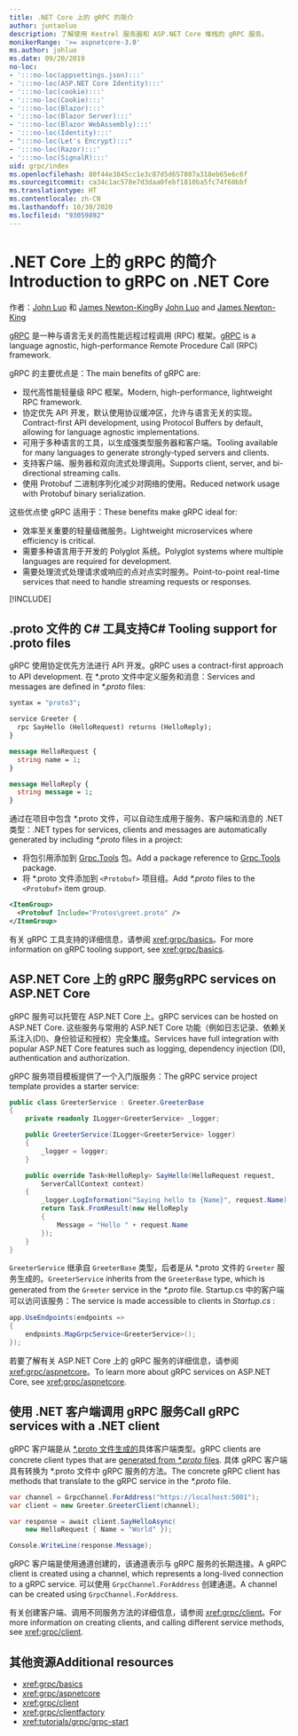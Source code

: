 ```yaml
---
title: .NET Core 上的 gRPC 的简介
author: juntaoluo
description: 了解使用 Kestrel 服务器和 ASP.NET Core 堆栈的 gRPC 服务。
monikerRange: '>= aspnetcore-3.0'
ms.author: johluo
ms.date: 09/20/2019
no-loc:
- ':::no-loc(appsettings.json):::'
- ':::no-loc(ASP.NET Core Identity):::'
- ':::no-loc(cookie):::'
- ':::no-loc(Cookie):::'
- ':::no-loc(Blazor):::'
- ':::no-loc(Blazor Server):::'
- ':::no-loc(Blazor WebAssembly):::'
- ':::no-loc(Identity):::'
- ":::no-loc(Let's Encrypt):::"
- ':::no-loc(Razor):::'
- ':::no-loc(SignalR):::'
uid: grpc/index
ms.openlocfilehash: 80f44e3845cc1e3c87d5d657807a318eb65e6c6f
ms.sourcegitcommit: ca34c1ac578e7d3daa0febf1810ba5fc74f60bbf
ms.translationtype: HT
ms.contentlocale: zh-CN
ms.lasthandoff: 10/30/2020
ms.locfileid: "93059892"
---
```

# <a name="introduction-to-grpc-on-net-core"></a><span data-ttu-id="3cbd7-103">.NET Core 上的 gRPC 的简介</span><span class="sxs-lookup"><span data-stu-id="3cbd7-103">Introduction to gRPC on .NET Core</span></span>

<span data-ttu-id="3cbd7-104">作者：[John Luo](https://github.com/juntaoluo) 和 [James Newton-King](https://twitter.com/jamesnk)</span><span class="sxs-lookup"><span data-stu-id="3cbd7-104">By [John Luo](https://github.com/juntaoluo) and [James Newton-King](https://twitter.com/jamesnk)</span></span>

<span data-ttu-id="3cbd7-105">[gRPC](https://grpc.io/docs/guides/) 是一种与语言无关的高性能远程过程调用 (RPC) 框架。</span><span class="sxs-lookup"><span data-stu-id="3cbd7-105">[gRPC](https://grpc.io/docs/guides/) is a language agnostic, high-performance Remote Procedure Call (RPC) framework.</span></span>

<span data-ttu-id="3cbd7-106">gRPC 的主要优点是：</span><span class="sxs-lookup"><span data-stu-id="3cbd7-106">The main benefits of gRPC are:</span></span>
* <span data-ttu-id="3cbd7-107">现代高性能轻量级 RPC 框架。</span><span class="sxs-lookup"><span data-stu-id="3cbd7-107">Modern, high-performance, lightweight RPC framework.</span></span>
* <span data-ttu-id="3cbd7-108">协定优先 API 开发，默认使用协议缓冲区，允许与语言无关的实现。</span><span class="sxs-lookup"><span data-stu-id="3cbd7-108">Contract-first API development, using Protocol Buffers by default, allowing for language agnostic implementations.</span></span>
* <span data-ttu-id="3cbd7-109">可用于多种语言的工具，以生成强类型服务器和客户端。</span><span class="sxs-lookup"><span data-stu-id="3cbd7-109">Tooling available for many languages to generate strongly-typed servers and clients.</span></span>
* <span data-ttu-id="3cbd7-110">支持客户端、服务器和双向流式处理调用。</span><span class="sxs-lookup"><span data-stu-id="3cbd7-110">Supports client, server, and bi-directional streaming calls.</span></span>
* <span data-ttu-id="3cbd7-111">使用 Protobuf 二进制序列化减少对网络的使用。</span><span class="sxs-lookup"><span data-stu-id="3cbd7-111">Reduced network usage with Protobuf binary serialization.</span></span>

<span data-ttu-id="3cbd7-112">这些优点使 gRPC 适用于：</span><span class="sxs-lookup"><span data-stu-id="3cbd7-112">These benefits make gRPC ideal for:</span></span>
* <span data-ttu-id="3cbd7-113">效率至关重要的轻量级微服务。</span><span class="sxs-lookup"><span data-stu-id="3cbd7-113">Lightweight microservices where efficiency is critical.</span></span>
* <span data-ttu-id="3cbd7-114">需要多种语言用于开发的 Polyglot 系统。</span><span class="sxs-lookup"><span data-stu-id="3cbd7-114">Polyglot systems where multiple languages are required for development.</span></span>
* <span data-ttu-id="3cbd7-115">需要处理流式处理请求或响应的点对点实时服务。</span><span class="sxs-lookup"><span data-stu-id="3cbd7-115">Point-to-point real-time services that need to handle streaming requests or responses.</span></span>

[!INCLUDE[](~/includes/gRPCazure.md)]

## <a name="c-tooling-support-for-proto-files"></a><span data-ttu-id="3cbd7-116">.proto 文件的 C# 工具支持</span><span class="sxs-lookup"><span data-stu-id="3cbd7-116">C# Tooling support for .proto files</span></span>

<span data-ttu-id="3cbd7-117">gRPC 使用协定优先方法进行 API 开发。</span><span class="sxs-lookup"><span data-stu-id="3cbd7-117">gRPC uses a contract-first approach to API development.</span></span> <span data-ttu-id="3cbd7-118">在 \*.proto  文件中定义服务和消息：</span><span class="sxs-lookup"><span data-stu-id="3cbd7-118">Services and messages are defined in *\*.proto* files:</span></span>

```protobuf
syntax = "proto3";

service Greeter {
  rpc SayHello (HelloRequest) returns (HelloReply);
}

message HelloRequest {
  string name = 1;
}

message HelloReply {
  string message = 1;
}
```

<span data-ttu-id="3cbd7-119">通过在项目中包含 \*.proto  文件，可以自动生成用于服务、客户端和消息的 .NET 类型：</span><span class="sxs-lookup"><span data-stu-id="3cbd7-119">.NET types for services, clients and messages are automatically generated by including *\*.proto* files in a project:</span></span>

* <span data-ttu-id="3cbd7-120">将包引用添加到 [Grpc.Tools](https://www.nuget.org/packages/Grpc.Tools/) 包。</span><span class="sxs-lookup"><span data-stu-id="3cbd7-120">Add a package reference to [Grpc.Tools](https://www.nuget.org/packages/Grpc.Tools/) package.</span></span>
* <span data-ttu-id="3cbd7-121">将 \*.proto 文件添加到 `<Protobuf>` 项目组。</span><span class="sxs-lookup"><span data-stu-id="3cbd7-121">Add *\*.proto* files to the `<Protobuf>` item group.</span></span>

```xml
<ItemGroup>
  <Protobuf Include="Protos\greet.proto" />
</ItemGroup>
```

<span data-ttu-id="3cbd7-122">有关 gRPC 工具支持的详细信息，请参阅 <xref:grpc/basics>。</span><span class="sxs-lookup"><span data-stu-id="3cbd7-122">For more information on gRPC tooling support, see <xref:grpc/basics>.</span></span>

## <a name="grpc-services-on-aspnet-core"></a><span data-ttu-id="3cbd7-123">ASP.NET Core 上的 gRPC 服务</span><span class="sxs-lookup"><span data-stu-id="3cbd7-123">gRPC services on ASP.NET Core</span></span>

<span data-ttu-id="3cbd7-124">gRPC 服务可以托管在 ASP.NET Core 上。</span><span class="sxs-lookup"><span data-stu-id="3cbd7-124">gRPC services can be hosted on ASP.NET Core.</span></span> <span data-ttu-id="3cbd7-125">这些服务与常用的 ASP.NET Core 功能（例如日志记录、依赖关系注入(DI)、身份验证和授权）完全集成。</span><span class="sxs-lookup"><span data-stu-id="3cbd7-125">Services have full integration with popular ASP.NET Core features such as logging, dependency injection (DI), authentication and authorization.</span></span>

<span data-ttu-id="3cbd7-126">gRPC 服务项目模板提供了一个入门版服务：</span><span class="sxs-lookup"><span data-stu-id="3cbd7-126">The gRPC service project template provides a starter service:</span></span>

```csharp
public class GreeterService : Greeter.GreeterBase
{
    private readonly ILogger<GreeterService> _logger;

    public GreeterService(ILogger<GreeterService> logger)
    {
        _logger = logger;
    }

    public override Task<HelloReply> SayHello(HelloRequest request,
        ServerCallContext context)
    {
        _logger.LogInformation("Saying hello to {Name}", request.Name);
        return Task.FromResult(new HelloReply 
        {
            Message = "Hello " + request.Name
        });
    }
}
```

<span data-ttu-id="3cbd7-127">`GreeterService` 继承自 `GreeterBase` 类型，后者是从 \*.proto  文件的 `Greeter` 服务生成的。</span><span class="sxs-lookup"><span data-stu-id="3cbd7-127">`GreeterService` inherits from the `GreeterBase` type, which is generated from the `Greeter` service in the *\*.proto* file.</span></span> <span data-ttu-id="3cbd7-128">Startup.cs  中的客户端可以访问该服务：</span><span class="sxs-lookup"><span data-stu-id="3cbd7-128">The service is made accessible to clients in *Startup.cs* :</span></span>

```csharp
app.UseEndpoints(endpoints =>
{
    endpoints.MapGrpcService<GreeterService>();
});
```

<span data-ttu-id="3cbd7-129">若要了解有关 ASP.NET Core 上的 gRPC 服务的详细信息，请参阅 <xref:grpc/aspnetcore>。</span><span class="sxs-lookup"><span data-stu-id="3cbd7-129">To learn more about gRPC services on ASP.NET Core, see <xref:grpc/aspnetcore>.</span></span>

## <a name="call-grpc-services-with-a-net-client"></a><span data-ttu-id="3cbd7-130">使用 .NET 客户端调用 gRPC 服务</span><span class="sxs-lookup"><span data-stu-id="3cbd7-130">Call gRPC services with a .NET client</span></span>

<span data-ttu-id="3cbd7-131">gRPC 客户端是从 [\*.proto  文件生成的](xref:grpc/basics#generated-c-assets)具体客户端类型。</span><span class="sxs-lookup"><span data-stu-id="3cbd7-131">gRPC clients are concrete client types that are [generated from *\*.proto* files](xref:grpc/basics#generated-c-assets).</span></span> <span data-ttu-id="3cbd7-132">具体 gRPC 客户端具有转换为 \*.proto  文件中 gRPC 服务的方法。</span><span class="sxs-lookup"><span data-stu-id="3cbd7-132">The concrete gRPC client has methods that translate to the gRPC service in the *\*.proto* file.</span></span>

```csharp
var channel = GrpcChannel.ForAddress("https://localhost:5001");
var client = new Greeter.GreeterClient(channel);

var response = await client.SayHelloAsync(
    new HelloRequest { Name = "World" });

Console.WriteLine(response.Message);
```

<span data-ttu-id="3cbd7-133">gRPC 客户端是使用通道创建的，该通道表示与 gRPC 服务的长期连接。</span><span class="sxs-lookup"><span data-stu-id="3cbd7-133">A gRPC client is created using a channel, which represents a long-lived connection to a gRPC service.</span></span> <span data-ttu-id="3cbd7-134">可以使用 `GrpcChannel.ForAddress` 创建通道。</span><span class="sxs-lookup"><span data-stu-id="3cbd7-134">A channel can be created using `GrpcChannel.ForAddress`.</span></span>

<span data-ttu-id="3cbd7-135">有关创建客户端、调用不同服务方法的详细信息，请参阅 <xref:grpc/client>。</span><span class="sxs-lookup"><span data-stu-id="3cbd7-135">For more information on creating clients, and calling different service methods, see <xref:grpc/client>.</span></span>

## <a name="additional-resources"></a><span data-ttu-id="3cbd7-136">其他资源</span><span class="sxs-lookup"><span data-stu-id="3cbd7-136">Additional resources</span></span>

* <xref:grpc/basics>
* <xref:grpc/aspnetcore>
* <xref:grpc/client>
* <xref:grpc/clientfactory>
* <xref:tutorials/grpc/grpc-start>
